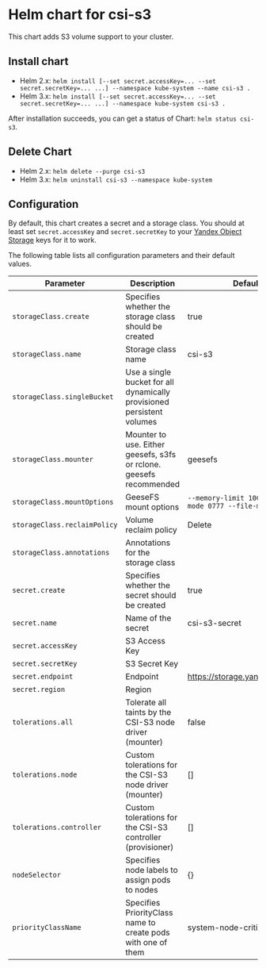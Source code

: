 # Helm chart for csi-s3

This chart adds S3 volume support to your cluster.

## Install chart

- Helm 2.x: `helm install [--set secret.accessKey=... --set secret.secretKey=... ...] --namespace kube-system --name csi-s3 .`
- Helm 3.x: `helm install [--set secret.accessKey=... --set secret.secretKey=... ...] --namespace kube-system csi-s3 .`

After installation succeeds, you can get a status of Chart: `helm status csi-s3`.

## Delete Chart

- Helm 2.x: `helm delete --purge csi-s3`
- Helm 3.x: `helm uninstall csi-s3 --namespace kube-system`

## Configuration

By default, this chart creates a secret and a storage class. You should at least set `secret.accessKey` and `secret.secretKey`
to your [Yandex Object Storage](https://cloud.yandex.com/en-ru/services/storage) keys for it to work.

The following table lists all configuration parameters and their default values.

| Parameter                    | Description                                                            | Default                                                |
| ---------------------------- | ---------------------------------------------------------------------- | ------------------------------------------------------ |
| `storageClass.create`        | Specifies whether the storage class should be created                  | true                                                   |
| `storageClass.name`          | Storage class name                                                     | csi-s3                                                 |
| `storageClass.singleBucket`  | Use a single bucket for all dynamically provisioned persistent volumes |                                                        |
| `storageClass.mounter`       | Mounter to use. Either geesefs, s3fs or rclone. geesefs recommended    | geesefs                                                |
| `storageClass.mountOptions`  | GeeseFS mount options                                                  | `--memory-limit 1000 --dir-mode 0777 --file-mode 0666` |
| `storageClass.reclaimPolicy` | Volume reclaim policy                                                  | Delete                                                 |
| `storageClass.annotations`   | Annotations for the storage class                                      |                                                        |
| `secret.create`              | Specifies whether the secret should be created                         | true                                                   |
| `secret.name`                | Name of the secret                                                     | csi-s3-secret                                          |
| `secret.accessKey`           | S3 Access Key                                                          |                                                        |
| `secret.secretKey`           | S3 Secret Key                                                          |                                                        |
| `secret.endpoint`            | Endpoint                                                               | https://storage.yandexcloud.net                        |
| `secret.region`              | Region                                                                 |                         |
| `tolerations.all`            | Tolerate all taints by the CSI-S3 node driver (mounter)                | false                                                  |
| `tolerations.node`           | Custom tolerations for the CSI-S3 node driver (mounter)                | []                                                     |
| `tolerations.controller`     | Custom tolerations for the CSI-S3 controller (provisioner)             | []                                                     |
| `nodeSelector`               | Specifies node labels to assign pods to nodes                          | {}                                                     |
| `priorityClassName`          | Specifies PriorityClass name to create pods with one of them           | system-node-critical                                   |
